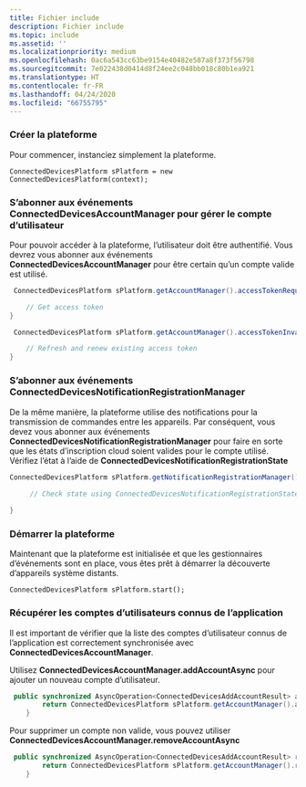```yaml
---
title: Fichier include
description: Fichier include
ms.topic: include
ms.assetid: ''
ms.localizationpriority: medium
ms.openlocfilehash: 0ac6a543cc63be9154e40482e587a8f373f56798
ms.sourcegitcommit: 7e022438d0414d8f24ee2c048bb018c80b1ea921
ms.translationtype: HT
ms.contentlocale: fr-FR
ms.lasthandoff: 04/24/2020
ms.locfileid: "66755795"
---
```

### <a name="create-the-platform"></a>Créer la plateforme


Pour commencer, instanciez simplement la plateforme.

`ConnectedDevicesPlatform sPlatform = new ConnectedDevicesPlatform(context);`

### <a name="subscribe-to-connecteddevicesaccountmanager-events-to-handle-the-user-account"></a>S’abonner aux événements ConnectedDevicesAccountManager pour gérer le compte d’utilisateur 

Pour pouvoir accéder à la plateforme, l’utilisateur doit être authentifié.  Vous devrez vous abonner aux événements **ConnectedDevicesAccountManager** pour être certain qu’un compte valide est utilisé. 

```Java
 ConnectedDevicesPlatform sPlatform.getAccountManager().accessTokenRequested().subscribe((accountManager, args) -> {

    // Get access token
}
```

```Java
 ConnectedDevicesPlatform sPlatform.getAccountManager().accessTokenInvalidated().subscribe((accountManager, args) -> {

    // Refresh and renew existing access token
}
```


### <a name="subscribe-to-connecteddevicesnotificationregistrationmanager-events"></a>S’abonner aux événements ConnectedDevicesNotificationRegistrationManager

De la même manière, la plateforme utilise des notifications pour la transmission de commandes entre les appareils.  Par conséquent, vous devez vous abonner aux événements **ConnectedDevicesNotificationRegistrationManager** pour faire en sorte que les états d’inscription cloud soient valides pour le compte utilisé.  Vérifiez l’état à l’aide de **ConnectedDevicesNotificationRegistrationState**

```Java
ConnectedDevicesPlatform sPlatform.getNotificationRegistrationManager().notificationRegistrationStateChanged().subscribe((notificationRegistrationManager, args) -> {
    
     // Check state using ConnectedDevicesNotificationRegistrationState enum

}
```
### <a name="start-the-platform"></a>Démarrer la plateforme
Maintenant que la plateforme est initialisée et que les gestionnaires d’événements sont en place, vous êtes prêt à démarrer la découverte d’appareils système distants.  

`ConnectedDevicesPlatform sPlatform.start();`

### <a name="retrieve-user-accounts-known-to-the-app"></a>Récupérer les comptes d’utilisateurs connus de l’application

Il est important de vérifier que la liste des comptes d’utilisateur connus de l’application est correctement synchronisée avec **ConnectedDevicesAccountManager**.

Utilisez **ConnectedDevicesAccountManager.addAccountAsync** pour ajouter un nouveau compte d’utilisateur.

```Java
 public synchronized AsyncOperation<ConnectedDevicesAddAccountResult> addAccountToAccountManagerAsync(ConnectedDevicesAccount account) {
        return ConnectedDevicesPlatform sPlatform.getAccountManager().addAccountAsync(account);
    }
```

Pour supprimer un compte non valide, vous pouvez utiliser **ConnectedDevicesAccountManager.removeAccountAsync**

```Java
 public synchronized AsyncOperation<ConnectedDevicesAddAccountResult> removeAccountToAccountManagerAsync(ConnectedDevicesAccount account) {
        return ConnectedDevicesPlatform sPlatform.getAccountManager().removeAccountAsync(account);
    }
```